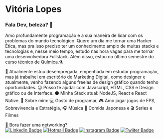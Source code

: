 # Vitória Lopes

### Fala Dev, beleza? :rocket:
Amo profundamente programação e a sua maneira de lidar com os problemas do mundo tecnológico. Quero um dia me tornar uma Hacker Ética, mas pra isso preciso ter um conhecimento amplo de muitas stacks e tecnologias e, nesse meio tempo, estudo nas hora vagas para me tornar uma desenvolvedora Fullstack. Além disso, estou no último semestre do curso técnico de Química.:alembic:	

:office: Atualmente estou desempregada, empenhada em estudar programação, mas já trabalhei em escritório de Marketing Digital, como designer e atualmente, venho fazendo alguns freelas de design gráfico quando tenho oportunidades.
:wink: Posso te ajudar com Javascript, HTML, CSS e Design gráfico ou de Interface.
:black_circle: Minha Stack atual: NodeJS, React e React Native.
:speech_balloon: Sobre mim: :computer: Gosto de programar, :video_game: Amo jogar jogos de FPS, Sobrevivencia e Estratégia, :headphones: Música :sushi: Comida Japonesa e :clapper: Series e Filmes

:email: Bora fazer uma networking?<br>
[![Linkedin Badge](https://img.shields.io/badge/-LinkedIn-blue?style=flat-square&logo=Linkedin&logoColor=white&link=https://www.linkedin.com/in/vilopesp/)](https://www.linkedin.com/in/vilopesp/)   [![Hotmail Badge](https://img.shields.io/badge/-Hotmail-0078D4?style=flat-square&logo=microsoft-outlook&logoColor=white&link=mailto:vilopesp@hotmail.com)](mailto:vilopesp@hotmail.com)    [![Instagram Badge](https://img.shields.io/badge/-Instagram_-blue?style=flat-square&logo=Instagram&logoColor=white&link=https://www.instagram.com/_vilopesp/)](https://www.instagram.com/grioos_/)    [![Twiiter Badge](https://img.shields.io/badge/-Twitter-0078D4?style=flat-square&logo=Twitter&logoColor=white&link=https://twitter.com/_vilopesp)](https://twitter.com/_vilopesp)    
